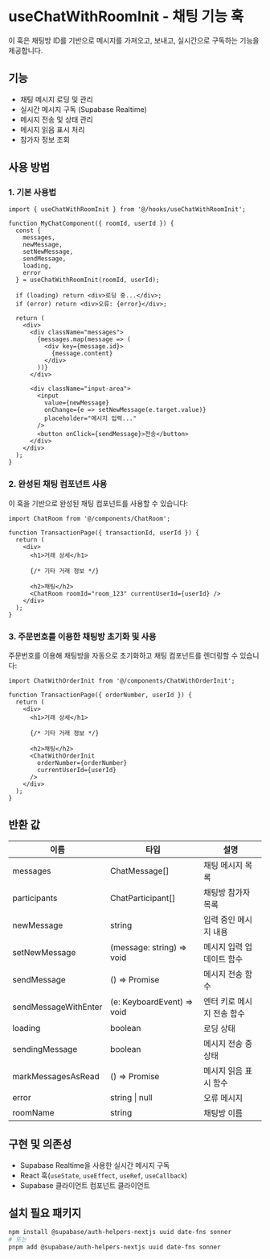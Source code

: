 # useChatWithRoomInit - 채팅 기능 훅

이 훅은 채팅방 ID를 기반으로 메시지를 가져오고, 보내고, 실시간으로 구독하는 기능을 제공합니다.

## 기능

- 채팅 메시지 로딩 및 관리
- 실시간 메시지 구독 (Supabase Realtime)
- 메시지 전송 및 상태 관리
- 메시지 읽음 표시 처리
- 참가자 정보 조회

## 사용 방법

### 1. 기본 사용법

```tsx
import { useChatWithRoomInit } from '@/hooks/useChatWithRoomInit';

function MyChatComponent({ roomId, userId }) {
  const {
    messages,
    newMessage,
    setNewMessage,
    sendMessage,
    loading,
    error
  } = useChatWithRoomInit(roomId, userId);
  
  if (loading) return <div>로딩 중...</div>;
  if (error) return <div>오류: {error}</div>;
  
  return (
    <div>
      <div className="messages">
        {messages.map(message => (
          <div key={message.id}>
            {message.content}
          </div>
        ))}
      </div>
      
      <div className="input-area">
        <input
          value={newMessage}
          onChange={e => setNewMessage(e.target.value)}
          placeholder="메시지 입력..."
        />
        <button onClick={sendMessage}>전송</button>
      </div>
    </div>
  );
}
```

### 2. 완성된 채팅 컴포넌트 사용

이 훅을 기반으로 완성된 채팅 컴포넌트를 사용할 수 있습니다:

```tsx
import ChatRoom from '@/components/ChatRoom';

function TransactionPage({ transactionId, userId }) {
  return (
    <div>
      <h1>거래 상세</h1>
      
      {/* 기타 거래 정보 */}
      
      <h2>채팅</h2>
      <ChatRoom roomId="room_123" currentUserId={userId} />
    </div>
  );
}
```

### 3. 주문번호를 이용한 채팅방 초기화 및 사용

주문번호를 이용해 채팅방을 자동으로 초기화하고 채팅 컴포넌트를 렌더링할 수 있습니다:

```tsx
import ChatWithOrderInit from '@/components/ChatWithOrderInit';

function TransactionPage({ orderNumber, userId }) {
  return (
    <div>
      <h1>거래 상세</h1>
      
      {/* 기타 거래 정보 */}
      
      <h2>채팅</h2>
      <ChatWithOrderInit 
        orderNumber={orderNumber} 
        currentUserId={userId} 
      />
    </div>
  );
}
```

## 반환 값

| 이름 | 타입 | 설명 |
|------|------|------|
| messages | ChatMessage[] | 채팅 메시지 목록 |
| participants | ChatParticipant[] | 채팅방 참가자 목록 |
| newMessage | string | 입력 중인 메시지 내용 |
| setNewMessage | (message: string) => void | 메시지 입력 업데이트 함수 |
| sendMessage | () => Promise<void> | 메시지 전송 함수 |
| sendMessageWithEnter | (e: KeyboardEvent) => void | 엔터 키로 메시지 전송 함수 |
| loading | boolean | 로딩 상태 |
| sendingMessage | boolean | 메시지 전송 중 상태 |
| markMessagesAsRead | () => Promise<void> | 메시지 읽음 표시 함수 |
| error | string \| null | 오류 메시지 |
| roomName | string | 채팅방 이름 |

## 구현 및 의존성

- Supabase Realtime을 사용한 실시간 메시지 구독
- React 훅(`useState`, `useEffect`, `useRef`, `useCallback`)
- Supabase 클라이언트 컴포넌트 클라이언트

## 설치 필요 패키지

```bash
npm install @supabase/auth-helpers-nextjs uuid date-fns sonner
# 또는
pnpm add @supabase/auth-helpers-nextjs uuid date-fns sonner
``` 